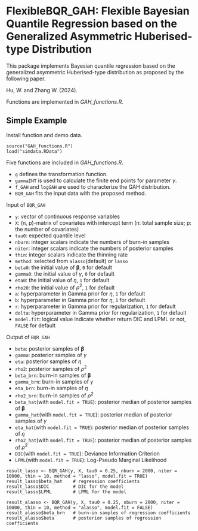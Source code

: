 # FlexibleBQR_GAH: Flexible Bayesian Quantile Regression based on the Generalized Asymmetric Huberised-type Distribution

This package implements Bayesian quantile regression based on the generalized asymmetric Huberised-type distribution as proposed by the following paper.

Hu, W. and Zhang W. (2024). 

Functions are implemented in *GAH_functions.R*.

## Simple Example

Install function and demo data.

```{r}
source("GAH_functions.R")
load("simdata.RData")
```

Five functions are included in *GAH_functions.R*.

- `g` defines the transformation function.
- `gammaINT` is used to calculate the finite end points for parameter $\gamma$. 
- `f_GAH` and `logGAH` are used to characterize the GAH distribution. 
- `BQR_GAH` fits the input data with the proposed method.

Input of `BQR_GAH`

- `y`: vector of continuous response variables
- `X`: (n, p)-matrix of covariates with intercept term (n: total sample size; p: the number of covariates)
- `tau0`: expected quantile level
- `nburn`: integer scalars indicate the numbers of burn-in samples
- `niter`: integer scalars indicate the numbers of posterior samples
- `thin`: integer scalars indicate the thinning rate
- `method`: selected from `alasso`(default) or `lasso`
- `beta0`: the initial value of $\pmb\beta$, `0` for default
- `gamma0`: the initial value of $\gamma$, `0` for default
- `eta0`: the initial value of $\eta$, `1` for default
- `rho20`: the initial value of $\rho^2$, `1` for default
- `a`: hyperparameter in Gamma prior for $\eta$, `1` for default
- `b`: hyperparameter in Gamma prior for $\eta$, `1` for default
- `r`: hyperparameter in Gamma prior for regularization, `1` for default
- `delta`: hyperparameter in Gamma prior for regularization, `1` for default
- `model.fit`: logical value indicate whether return DIC and LPML or not, `FALSE` for default

Output of `BQR_GAH`

- `beta`: posterior samples of $\pmb\beta$
- `gamma`: posterior samples of $\gamma$
- `eta`: posterior samples of $\eta$
- `rho2`: posterior samples of $\rho^2$
- `beta_brn`: burn-in samples of $\pmb\beta$
- `gamma_brn`: burn-in samples of $\gamma$
- `eta_brn`: burn-in samples of $\eta$
- `rho2_brn`: burn-in samples of $\rho^2$
- `beta_hat`(with `model.fit = TRUE`): posterior median of posterior samples of $\pmb\beta$
- `gamma_hat`(with `model.fit = TRUE`): posterior median of posterior samples of $\gamma$
- `eta_hat`(with `model.fit = TRUE`): posterior median of posterior samples of $\eta$
- `rho2_hat`(with `model.fit = TRUE`): posterior median of posterior samples of $\rho^2$
- `DIC`(with `model.fit = TRUE`): Deviance Information Criterion
- `LPML`(with `model.fit = TRUE`): Log-Pseudo Marginal Likelihood

```{r}
result_lasso <- BQR_GAH(y, X, tau0 = 0.25, nburn = 2000, niter = 10000, thin = 10, method = "lasso", model.fit = TRUE)
result_lasso$beta_hat    # regression coefficients
result_lasso$DIC         # DIC for the model
result_lasso$LPML        # LPML for the model

result_alasso <- BQR_GAH(y, X, tau0 = 0.25, nburn = 2000, niter = 10000, thin = 10, method = "alasso", model.fit = FALSE)
result_alasso$beta_brn   # burn-in samples of regression coefficients
result_alasso$beta       # posterior samples of regression coefficients
```
